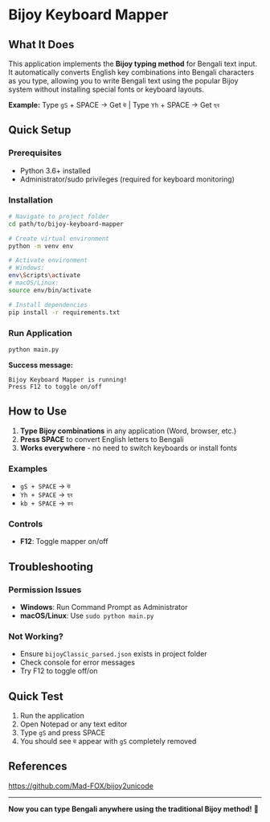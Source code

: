 # Bijoy Keyboard Mapper

## What It Does
This application implements the **Bijoy typing method** for Bengali text input. It automatically converts English key combinations into Bengali characters as you type, allowing you to write Bengali text using the popular Bijoy system without installing special fonts or keyboard layouts.

**Example:** Type `gS` + SPACE → Get `ঊ` | Type `Yh` + SPACE → Get `ছব`

## Quick Setup

### Prerequisites
- Python 3.6+ installed
- Administrator/sudo privileges (required for keyboard monitoring)

### Installation
```bash
# Navigate to project folder
cd path/to/bijoy-keyboard-mapper

# Create virtual environment
python -m venv env

# Activate environment
# Windows:
env\Scripts\activate
# macOS/Linux:
source env/bin/activate

# Install dependencies
pip install -r requirements.txt
```

### Run Application
```bash
python main.py
```

**Success message:**
```
Bijoy Keyboard Mapper is running!
Press F12 to toggle on/off
```

## How to Use
1. **Type Bijoy combinations** in any application (Word, browser, etc.)
2. **Press SPACE** to convert English letters to Bengali
3. **Works everywhere** - no need to switch keyboards or install fonts

### Examples
- `gS + SPACE` → `ঊ`
- `Yh + SPACE` → `ছব`
- `kb + SPACE` → `কব`

### Controls
- **F12**: Toggle mapper on/off

## Troubleshooting

### Permission Issues
- **Windows**: Run Command Prompt as Administrator
- **macOS/Linux**: Use `sudo python main.py`

### Not Working?
- Ensure `bijoyClassic_parsed.json` exists in project folder
- Check console for error messages
- Try F12 to toggle off/on

## Quick Test
1. Run the application
2. Open Notepad or any text editor
3. Type `gS` and press SPACE
4. You should see `ঊ` appear with `gS` completely removed

## References
https://github.com/Mad-FOX/bijoy2unicode

---
**Now you can type Bengali anywhere using the traditional Bijoy method!** 🎉